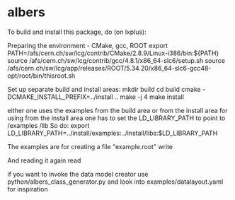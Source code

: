 albers
======

To build and install this package, do (on lxplus):

Preparing the environment - CMake, gcc, ROOT
export PATH=/afs/cern.ch/sw/lcg/contrib/CMake/2.8.9/Linux-i386/bin:${PATH}
source /afs/cern.ch/sw/lcg/contrib/gcc/4.8.1/x86_64-slc6/setup.sh 
source /afs/cern.ch/sw/lcg/app/releases/ROOT/5.34.20/x86_64-slc6-gcc48-opt/root/bin/thisroot.sh

Set up separate build and install areas:
mkdir build
cd build 
cmake -DCMAKE_INSTALL_PREFIX=../install ..
make -j 4 
make install

either one uses the examples from the build area or from the install area
for using from the install area one has to set the LD_LIBRARY_PATH to point to
<destination>/examples
<destination>/lib
So do:
export LD_LIBRARY_PATH=../install/examples:../install/libs:$LD_LIBRARY_PATH

The examples are for creating a file "example.root"
write

And reading it again
read

if you want to invoke the data model creator use python/albers_class_generator.py
and look into examples/datalayout.yaml for inspiration
